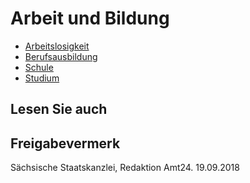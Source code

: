 # Arbeit und Bildung

* [Arbeitslosigkeit](https://amt24dev.sachsen.de/zufi/lebenslagen/5000077)
* [Berufsausbildung](https://amt24dev.sachsen.de/zufi/lebenslagen/5000260)
* [Schule](https://amt24dev.sachsen.de/zufi/lebenslagen/5000273)
* [Studium](https://amt24dev.sachsen.de/zufi/lebenslagen/5000861)

## Lesen Sie auch

## Freigabevermerk

Sächsische Staatskanzlei, Redaktion Amt24. 19.09.2018
